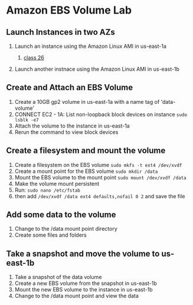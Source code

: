# Amazon EBS Volume Lab

## Launch Instances in two AZs

1. Launch an instance using the Amazon Linux AMI in us-east-1a 
   1. [class 26](https://www.udemy.com/course/aws-certified-developer-associate-exam-training/learn/lecture/43290706#overview)

2. Launch another instnace using the Amazon Linux AMI in us-east-1b

## Create and Attach an EBS Volume

1. Create a 10GB gp2 volume in us-east-1a with a name tag of 'data-volume'
2. CONNECT EC2 - 1A: List non-loopback block devices on instance
`sudo lsblk -e7`
3. Attach the volume to the instance in us-east-1a
4. Rerun the command to view block devices

## Create a filesystem and mount the volume
1. Create a filesystem on the EBS volume
  `sudo mkfs -t ext4 /dev/xvdf`
2. Create a mount point for the EBS volume
  `sudo mkdir /data`
3. Mount the EBS volume to the mount point
  `sudo mount /dev/xvdf /data`
4. Make the volume mount persistent
  1. Run: `sudo nano /etc/fstab`  
  2. then add `/dev/xvdf /data ext4 defaults,nofail 0 2` and save the file


## Add some data to the volume

1. Change to the /data mount point directory
2. Create some files and folders

## Take a snapshot and move the volume to us-east-1b

1. Take a snapshot of the data volume
2. Create a new EBS volume from the snapshot in us-east-1b
3. Mount the new EBS volume to the instance in us-east-1b
4. Change to the /data mount point and view the data

